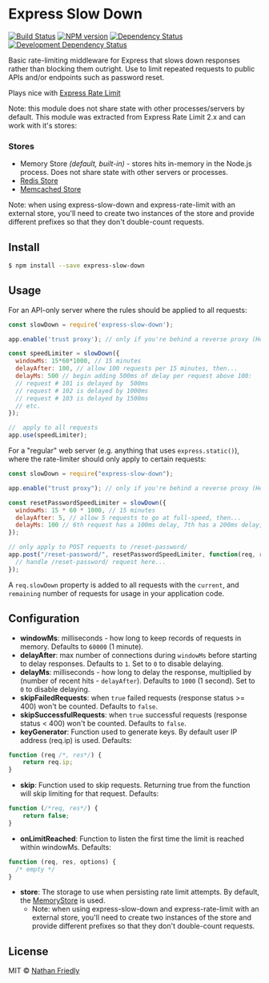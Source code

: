 # Express Slow Down

[![Build Status](https://secure.travis-ci.org/nfriedly/express-slow-down.png?branch=master)](http://travis-ci.org/nfriedly/express-slow-down)
[![NPM version](http://badge.fury.io/js/express-slow-down.png)](https://npmjs.org/package/express-slow-down "View this project on NPM")
[![Dependency Status](https://david-dm.org/nfriedly/express-slow-down.png?theme=shields.io)](https://david-dm.org/nfriedly/express-slow-down)
[![Development Dependency Status](https://david-dm.org/nfriedly/express-slow-down/dev-status.png?theme=shields.io)](https://david-dm.org/nfriedly/express-slow-down#info=devDependencies)

Basic rate-limiting middleware for Express that slows down responses rather than blocking them outright. Use to limit repeated requests to public APIs and/or endpoints such as password reset.

Plays nice with [Express Rate Limit](https://npmjs.org/package/express-rate-limit)

Note: this module does not share state with other processes/servers by default. This module was extracted from Express Rate Limit 2.x and can work with it's stores:

### Stores

- Memory Store _(default, built-in)_ - stores hits in-memory in the Node.js process. Does not share state with other servers or processes.
- [Redis Store](https://npmjs.com/package/rate-limit-redis)
- [Memcached Store](https://npmjs.org/package/rate-limit-memcached)

Note: when using express-slow-down and express-rate-limit with an external store, you'll need to create two instances of the store and provide different prefixes so that they don't double-count requests.

## Install

```sh
$ npm install --save express-slow-down
```

## Usage

For an API-only server where the rules should be applied to all requests:

```js
const slowDown = require('express-slow-down');

app.enable('trust proxy'); // only if you're behind a reverse proxy (Heroku, Bluemix, AWS if you use an ELB, custom Nginx setup, etc)

const speedLimiter = slowDown({
  windowMs: 15*60*1000, // 15 minutes
  delayAfter: 100, // allow 100 requests per 15 minutes, then...
  delayMs: 500 // begin adding 500ms of delay per request above 100:
  // request # 101 is delayed by  500ms
  // request # 102 is delayed by 1000ms
  // request # 103 is delayed by 1500ms
  // etc.
});

//  apply to all requests
app.use(speedLimiter);
```

For a "regular" web server (e.g. anything that uses `express.static()`), where the rate-limiter should only apply to certain requests:

```js
const slowDown = require("express-slow-down");

app.enable("trust proxy"); // only if you're behind a reverse proxy (Heroku, Bluemix, AWS if you use an ELB, custom Nginx setup, etc)

const resetPasswordSpeedLimiter = slowDown({
  windowMs: 15 * 60 * 1000, // 15 minutes
  delayAfter: 5, // allow 5 requests to go at full-speed, then...
  delayMs: 100 // 6th request has a 100ms delay, 7th has a 200ms delay, 8th gets 300ms, etc.
});

// only apply to POST requests to /reset-password/
app.post("/reset-password/", resetPasswordSpeedLimiter, function(req, res) {
  // handle /reset-password/ request here...
});
```

A `req.slowDown` property is added to all requests with the `current`, and `remaining` number of requests for usage in your application code.

## Configuration

- **windowMs**: milliseconds - how long to keep records of requests in memory. Defaults to `60000` (1 minute).
- **delayAfter**: max number of connections during `windowMs` before starting to delay responses. Defaults to `1`. Set to `0` to disable delaying.
- **delayMs**: milliseconds - how long to delay the response, multiplied by (number of recent hits - `delayAfter`). Defaults to `1000` (1 second). Set to `0` to disable delaying.
- **skipFailedRequests**: when `true` failed requests (response status >= 400) won't be counted. Defaults to `false`.
- **skipSuccessfulRequests**: when `true` successful requests (response status < 400) won't be counted. Defaults to `false`.
- **keyGenerator**: Function used to generate keys. By default user IP address (req.ip) is used. Defaults:

```js
function (req /*, res*/) {
    return req.ip;
}
```

- **skip**: Function used to skip requests. Returning true from the function will skip limiting for that request. Defaults:

```js
function (/*req, res*/) {
    return false;
}
```

- **onLimitReached**: Function to listen the first time the limit is reached within windowMs. Defaults:

```js
function (req, res, options) {
  /* empty */
}
```

- **store**: The storage to use when persisting rate limit attempts. By default, the [MemoryStore](lib/memory-store.js) is used.
  - Note: when using express-slow-down and express-rate-limit with an external store, you'll need to create two instances of the store and provide different prefixes so that they don't double-count requests.

## License

MIT © [Nathan Friedly](http://nfriedly.com/)
